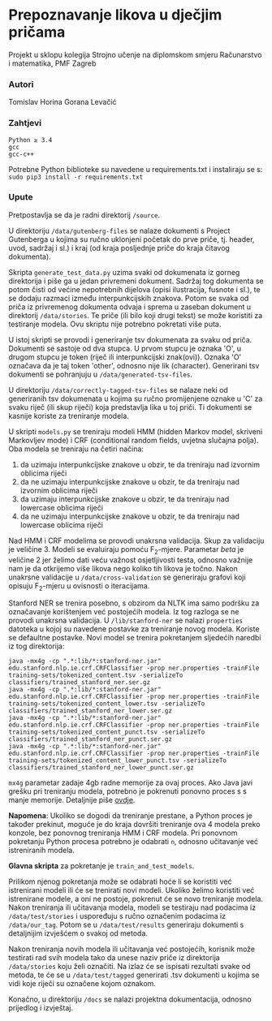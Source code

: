 # Prepoznavanje likova u dječjim pričama

Projekt u sklopu kolegija Strojno učenje na diplomskom smjeru Računarstvo i matematika, PMF Zagreb

### Autori
Tomislav Horina
Gorana Levačić

### Zahtjevi
```
Python ≥ 3.4
gcc
gcc-c++
```

Potrebne Python biblioteke su navedene u requirements.txt i instaliraju se s:
``` sudo pip3 install -r requirements.txt ```

### Upute

Pretpostavlja se da je radni direktorij `/source`.

U direktoriju `/data/gutenberg-files` se nalaze dokumenti s Project Gutenberga u kojima su ručno
uklonjeni početak do prve priče, tj. header, uvod, sadržaj i sl.) i kraj (od kraja posljednje
priče do kraja čitavog dokumenta).

Skripta `generate_test_data.py` uzima svaki od dokumenata iz gorneg direktorija i piše ga u jedan
privremeni dokument. Sadržaj tog dokumenta se potom čisti od većine nepotrebnih dijelova (opisi
ilustracija, fusnote i sl.), te se dodaju razmaci između interpunkcijskih znakova. Potom se svaka
od priča iz privremenog dokumenta odvaja i sprema u zaseban dokument u direktorij `/data/stories`.
Te priče (ili bilo koji drugi tekst) se može koristiti za testiranje modela. Ovu skriptu nije potrebno
pokretati više puta.

U istoj skripti se provodi i generiranje tsv dokumenata za svaku od priča. Dokumenti se sastoje od
dva stupca. U prvom stupcu je oznaka 'O', u drugom stupcu je token (riječ ili interpunkcijski znak(ovi)).
Oznaka 'O' označava da je taj token 'other', odnosno nije lik (character). Generirani tsv dokumenti
se pohranjuju u `/data/generated-tsv-files`.

U direktoriju `/data/correctly-tagged-tsv-files` se nalaze neki od generiranih tsv dokumenata u kojima
su ručno promijenjene oznake u 'C' za svaku riječ (ili skup riječi) koja predstavlja lika u toj priči.
Ti dokumenti se kasnije koriste za treniranje modela.

U skripti `models.py` se treniraju modeli HMM (hidden Markov model, skriveni Markovljev mode) i CRF
(conditional random fields, uvjetna slučajna polja). Oba modela se treniraju na četiri načina:

1. da uzimaju interpunkcijske znakove u obzir, te da treniraju nad izvornim oblicima riječi  
2. da ne uzimaju interpunkcijske znakove u obzir, te da treniraju nad izvornim oblicima riječi  
3. da uzimaju interpunkcijske znakove u obzir, te da treniraju nad lowercase oblicima riječi  
4. da ne uzimaju interpunkcijske znakove u obzir, te da treniraju nad lowercase oblicima riječi  

Nad HMM i CRF modelima se provodi unakrsna validacija. Skup za validaciju je veličine 3.
Modeli se evaluiraju pomoću F<sub>2</sub>-mjere. Parametar _beta_ je veličine 2 jer
želimo dati veću važnost osjetljivosti testa, odnosno važnije nam je da otkrijemo više likova nego
koliko tih likova je točno. Nakon unakrsne validacije u `/data/cross-validation` se generiraju grafovi
koji opisuju F<sub>2</sub>-mjeru u ovisnosti o iteracijama.

Stanford NER se trenira posebno, s obzirom da NLTK ima samo podršku za označavanje korištenjem već
postojećih modela. Iz tog razloga se ne provodi unakrsna validacija.
U `/lib/stanford-ner` se nalazi `properties` datoteka u kojoj su navedene postavke za treniranje novog modela. 
Koriste se defaultne postavke.
Novi model se trenira pokretanjem sljedećih naredbi iz tog direktorija:
```
java -mx4g -cp ".*:lib/*:stanford-ner.jar" edu.stanford.nlp.ie.crf.CRFClassifier -prop ner.properties -trainFile training-sets/tokenized_content.tsv -serializeTo classifiers/trained_stanford_ner.ser.gz
java -mx4g -cp ".*:lib/*:stanford-ner.jar" edu.stanford.nlp.ie.crf.CRFClassifier -prop ner.properties -trainFile training-sets/tokenized_content_lower.tsv -serializeTo classifiers/trained_stanford_ner_lower.ser.gz
java -mx4g -cp ".*:lib/*:stanford-ner.jar" edu.stanford.nlp.ie.crf.CRFClassifier -prop ner.properties -trainFile training-sets/tokenized_content_punct.tsv -serializeTo classifiers/trained_stanford_ner_punct.ser.gz
java -mx4g -cp ".*:lib/*:stanford-ner.jar" edu.stanford.nlp.ie.crf.CRFClassifier -prop ner.properties -trainFile training-sets/tokenized_content_lower_punct.tsv -serializeTo classifiers/trained_stanford_ner_lower_punct.ser.gz
```

`mx4g` parametar zadaje 4gb radne memorije za ovaj proces. Ako Java javi grešku pri treniranju modela, potrebno je 
pokrenuti ponovno proces s s manje memorije. Detaljnije piše [ovdje](http://nlp.stanford.edu/software/crf-faq.shtml#d).

__Napomena__: Ukoliko se dogodi da treniranje prestane, a Python proces je također prekinut, moguće je do kraja dovršiti 
treniranje ova 4 modela preko konzole, bez ponovnog treniranja HMM i CRF modela. Pri ponovnom pokretanju Python procesa 
potrebno je odabrati `n`, odnosno učitavanje već istreniranih modela.

__Glavna skripta__ za pokretanje je `train_and_test_models`.

Prilikom njenog pokretanja može se odabrati hoće li se koristiti već istrenirani modeli ili će se
trenirati novi modeli. Ukoliko želimo koristiti već istrenirane modele, a oni ne postoje, pokrenut će se novo
treniranje modela. Nakon treniranja ili učitavanja modela, modeli se testiraju nad podacima iz `/data/test/stories` i 
uspoređuju s ručno označenim podacima iz `/data/our_tag`. Potom se u `/data/test/results` generiraju dokumenti s 
detaljnijim izvješćem o svakoj od metoda.

Nakon treniranja novih modela ili učitavanja već postojećih, korisnik može testirati rad svih modela tako da unese naziv
priče iz direktorija `/data/stories` koju želi označiti. Na izlaz će se ispisati rezultati svake od metoda, te će se u
`/data/test/tagged` generirati .tsv dokumenti u kojima se vidi koje riječi su označene kojom oznakom.

Konačno, u direktoriju `/docs` se nalazi projektna dokumentacija, odnosno prijedlog i izvještaj.
